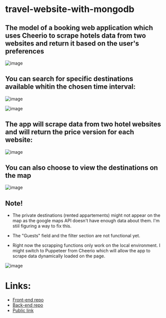# travel-website-with-mongodb

## The model of a booking web application which uses Cheerio to scrape hotels data from two websites and return it based on the user's preferences

![image](https://user-images.githubusercontent.com/91996303/222146657-a29732b4-626d-4ffb-af0e-29a706e1a8bc.png)

## You can search for specific destinations available whitin the chosen time interval:
![image](https://user-images.githubusercontent.com/91996303/222147212-ff514e7d-b655-46ee-aab1-be7822debbb6.png)


![image](https://user-images.githubusercontent.com/91996303/222146891-71a08754-453a-449b-9ec9-561eb2a03215.png)

## The app will scrape data from two hotel websites and will return the price version for each website: 
![image](https://user-images.githubusercontent.com/91996303/222147727-9c961857-bbda-4584-b20e-7216cb286ceb.png)

## You can also choose to view the destinations on the map
![image](https://user-images.githubusercontent.com/91996303/222148300-04c24137-6292-4b27-8c43-c4d272f07068.png)

## Note! 

 - The private destinations (rented appartements) might not appear on the map as the google maps API doesn't have enough data about them. I'm stiil figuring a way to fix this.

 - The "Guests" field and the filter section are not functional yet.

 - Right now the scrapping functions only work on the local environment. I might switch to Puppeteer from Cheerio which will allow the app to scrape data dynamically loaded on the page.

![image](https://user-images.githubusercontent.com/91996303/222156757-b73c1bee-6e9a-4e45-ad9f-8be771ae75ad.png)

# Links:
 - [Front-end repo](https://github.com/developer980/travel-website-with-mongodb-front-end)
 - [Back-end repo](https://github.com/developer980/travel-website-with-mongodb-back-end)
 - [Public link](https://travel-website-with-mongodb-front-end-bszn.vercel.app/)

